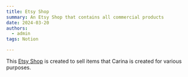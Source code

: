 ```yaml
---
title: Etsy Shop
summary: An Etsy Shop that contains all commercial products
date: 2024-03-20
authors:
  - admin
tags: Notion

---
```


This [Etsy Shop](https://www.etsy.com/nz/shop/Cococatty?ref=profile_header) is created to sell items that Carina is created for various purposes.
